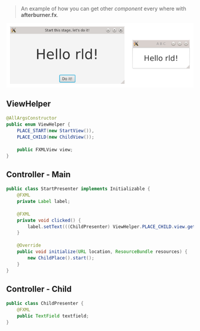 > An example of how you can get other _component_ every where with **afterburner.fx**.

![ControllerRelationship - Screenshot](https://github.com/MrChebik/ControllerRelationship/blob/master/controllerrelationship-screenshot.png?raw=true)
## ViewHelper
```java
@AllArgsConstructor
public enum ViewHelper {
    PLACE_START(new StartView()),
    PLACE_CHILD(new ChildView());

    public FXMLView view;
}
```
## Controller - Main
```java
public class StartPresenter implements Initializable {
    @FXML
    private Label label;

    @FXML
    private void clicked() {
        label.setText(((ChildPresenter) ViewHelper.PLACE_CHILD.view.getPresenter()).textfield.getText());
    }

    @Override
    public void initialize(URL location, ResourceBundle resources) {
        new ChildPlace().start();
    }
}
```
## Controller - Child
```java
public class ChildPresenter {
    @FXML
    public TextField textfield;
}

```